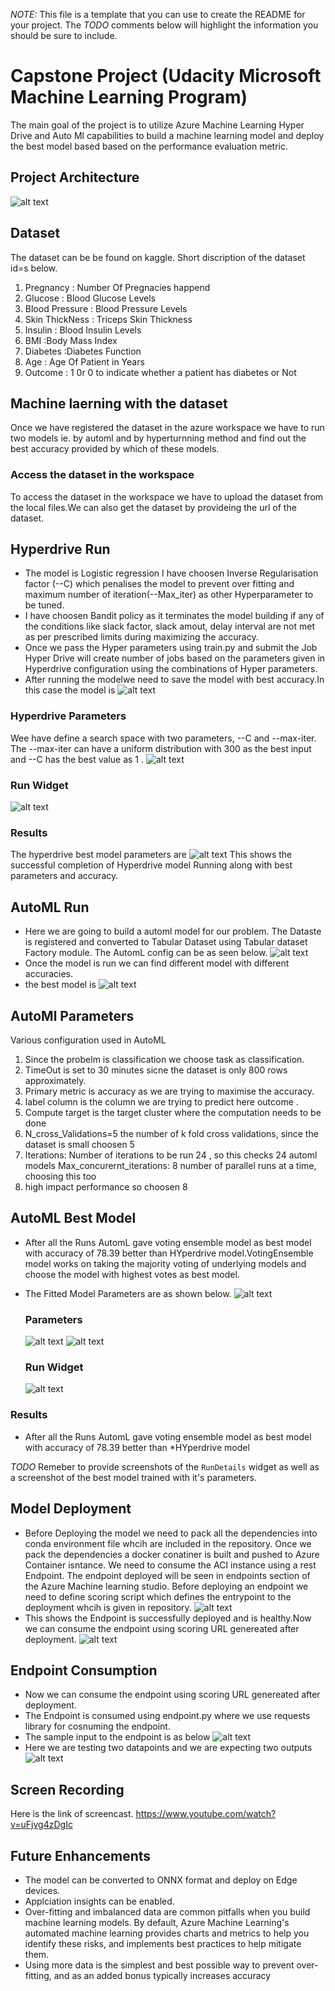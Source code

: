 *NOTE:* This file is a template that you can use to create the README for your project. The *TODO* comments below will highlight the information you should be sure to include.

# Capstone Project (Udacity Microsoft Machine Learning Program)

The main goal of the project is to utilize Azure Machine Learning Hyper Drive and Auto Ml capabilities to build a machine learning model and deploy the best model based based on the performance evaluation metric.

## Project Architecture

![alt text](https://github.com/vaibhavirohilla741/Udacity-Capstone/blob/main/capstone-diagram.png "Logo Title Text 1")

## Dataset
The dataset can be be found on kaggle.
Short discription of the dataset id=s below.

1. Pregnancy : Number Of Pregnacies happend
2. Glucose : Blood Glucose Levels
3. Blood Pressure : Blood Pressure Levels
4. Skin ThickNess : Triceps Skin Thickness
5. Insulin : Blood Insulin Levels
6. BMI :Body Mass Index
7. Diabetes :Diabetes Function
8. Age : Age Of Patient in Years
9. Outcome : 1 0r 0 to indicate whether a patient has diabetes or Not


## Machine laerning with the dataset

Once we have registered the dataset in the azure workspace we have to run two models ie. by automl and by hyperturnning method and find out the best accuracy provided by which of these models.

### Access the dataset in the workspace
To access the dataset in the workspace we have to upload the dataset from the local files.We can also get the dataset by provideing the url of the dataset.

## Hyperdrive Run
  - The model is Logistic regression I have choosen Inverse Regularisation factor (--C) which penalises the model to prevent over fitting and maximum number of     iteration(--Max_iter) as other Hyperparameter to be tuned.
  - I have choosen Bandit policy as it terminates the model building if any of the conditions like slack factor, slack amout, delay interval are not met as per prescribed limits during maximizing the accuracy.
  - Once we pass the Hyper parameters using train.py and submit the Job Hyper Drive will create number of jobs based on the parameters given in Hyperdrive configuration using the combinations of Hyper parameters.
  - After running the modelwe need to save the model with best accuracy.In this case the model is 
  ![alt text](https://github.com/vaibhavirohilla741/Udacity-Capstone/blob/main/screenshots/Hdrivebestrunmetrics.PNG "Logo Title Text 1")
  
  ### Hyperdrive Parameters
  Wee have define a search space with two parameters, --C and --max-iter. The --max-iter can have a uniform distribution with 300 as the best input and --C has the best value as 1 .
  ![alt text](https://github.com/vaibhavirohilla741/Udacity-Capstone/blob/main/hdrivebestrunparams.PNG "Logo Title Text 1")
  
  
### Run Widget
![alt text](https://github.com/vaibhavirohilla741/Udacity-Capstone/blob/main/HyperdriveRunDetails.PNG "Logo Title Text 1")

### Results
The hyperdrive best model parameters are
![alt text](https://github.com/vaibhavirohilla741/Udacity-Capstone/blob/main/hdrivebestrunparams.PNG "Logo Title Text 1")
This shows the successful completion of Hyperdrive model Running along with best parameters and accuracy.

## AutoML Run
  - Here we are going to build a automl model for our problem. The Dataste is registered and converted to Tabular Dataset using Tabular dataset Factory module.
The AutomL config can be as seen below.
 ![alt text](https://github.com/vaibhavirohilla741/Udacity-Capstone/blob/main/screenshots/automlconfig.PNG "Logo Title Text 1")
 - Once the model is run we can find different model with different accuracies.
 - the best model is
 ![alt text](https://github.com/vaibhavirohilla741/Udacity-Capstone/blob/main/screenshots/best%20model.png "Logo Title Text 1")
 
 
## AutoMl Parameters

Various configuration used in AutoML
  1. Since the probelm is classification we choose task as classification.
  2. TimeOut is set to 30 minutes sicne the dataset is only 800 rows approximately.
  3. Primary metric is accuracy as we are trying to maximise the accuracy.
  4. label column is the column we are trying to predict here outcome .
  5. Compute target is the target cluster where the computation needs to be done
  6. N_cross_Validations=5 the number of k fold cross validations, since the dataset is small choosen 5
  7. Iterations: Number of iterations to be run 24 , so this checks 24 automl models Max_concurernt_iterations: 8 number of parallel runs at a time, choosing this too 
  8. high impact performance so choosen 8
  
## AutoML Best Model 

- After all the Runs AutomL gave voting ensemble model as best model with accuracy of 78.39 better than HYperdrive model.VotingEnsemble model works on taking the majority voting of underlying models and choose the model with highest votes as best model.
- The Fitted Model Parameters are as shown below.
![alt text](https://github.com/vaibhavirohilla741/Udacity-Capstone/blob/main/screenshots/best%20model.png "Logo Title Text 1")

  ### Parameters
  ![alt text](https://github.com/vaibhavirohilla741/Udacity-Capstone/blob/main/automlfittedmodelparams.PNG "Logo Title Text 1")
  ![alt text](https://github.com/vaibhavirohilla741/Udacity-Capstone/blob/main/automlfittedmodelparams1.PNG "Logo Title Text 1")
  
  ### Run Widget
  ![alt text](https://github.com/vaibhavirohilla741/Udacity-Capstone/blob/main/automlmodelrunstatus.PNG "Logo Title Text 1")
 
 

### Results
- After all the Runs AutomL gave voting ensemble model as best model with accuracy of 78.39 better than *HYperdrive model
 

*TODO* Remeber to provide screenshots of the `RunDetails` widget as well as a screenshot of the best model trained with it's parameters.

## Model Deployment
  - Before Deploying the model we need to pack all the dependencies into conda environment file whcih are included in the repository. Once we pack the dependencies a docker conatiner is built and pushed to Azure Container isntance. We need to consume the ACI instance using a rest Endpoint. The endpoint deployed will be seen in endpoints section of the Azure Machine learning studio. Before deploying an endpoint we need to define scoring script which defines the entrypoint to the deployment whcih is given in repository.
![alt text](https://github.com/vaibhavirohilla741/Udacity-Capstone/blob/main/screenshots/deplayement%20status.pngg "Logo Title Text 1")
 - This shows the Endpoint is successfully deployed and is healthy.Now we can consume the endpoint using scoring URL genereated after deployment.
![alt text](https://github.com/vaibhavirohilla741/Udacity-Capstone/blob/main/screenshots/endpointhealthy.PNG "Logo Title Text 1")

  
  
## Endpoint Consumption

  - Now we can consume the endpoint using scoring URL genereated after deployment.
  - The Endpoint is consumed using endpoint.py where we use requests library for cosnuming the endpoint.
  - The sample input to the endpoint is as below
  ![alt text](https://github.com/vaibhavirohilla741/Udacity-Capstone/blob/main/endpoint%20input.png "Logo Title Text 1")
  - Here we are testing two datapoints and we are expecting two outputs
  ![alt text](https://github.com/vaibhavirohilla741/Udacity-Capstone/blob/main/screenshots/predicted%20values.png "Logo Title Text 1")
  
## Screen Recording

Here is the link of screencast.
https://www.youtube.com/watch?v=uFjvg4zDgIc


## Future Enhancements 

 - The model can be converted to ONNX format and deploy on Edge devices.
 - Applciation insights can be enabled.
 - Over-fitting and imbalanced data are common pitfalls when you build machine learning models. By default, Azure Machine Learning's automated machine learning provides charts and metrics to help you identify these risks, and implements best practices to help mitigate them.
 - Using more data is the simplest and best possible way to prevent over-fitting, and as an added bonus typically increases accuracy
